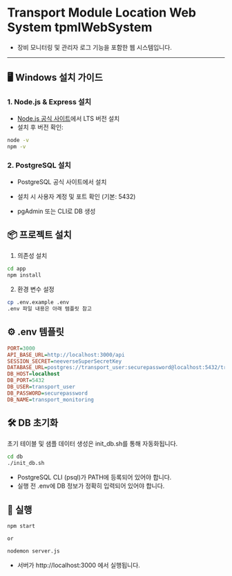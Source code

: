 # Transport Module Location Web System tpmlWebSystem

- 장비 모니터링 및 관리자 로그 기능을 포함한 웹 시스템입니다.

---

## 🖥️ Windows 설치 가이드

### 1. Node.js & Express 설치

- [Node.js 공식 사이트](https://nodejs.org/)에서 LTS 버전 설치
- 설치 후 버전 확인:

```bash
node -v
npm -v
```

### 2. PostgreSQL 설치

- PostgreSQL 공식 사이트에서 설치

- 설치 시 사용자 계정 및 포트 확인 (기본: 5432)

- pgAdmin 또는 CLI로 DB 생성

## 📦 프로젝트 설치

1. 의존성 설치

```bash
cd app
npm install
```
2. 환경 변수 설정

```bash
cp .env.example .env
.env 파일 내용은 아래 템플릿 참고
```

## ⚙️ .env 템플릿

```ini
PORT=3000
API_BASE_URL=http://localhost:3000/api
SESSION_SECRET=neeverseSuperSecretKey
DATABASE_URL=postgres://transport_user:securepassword@localhost:5432/transport_monitoring
DB_HOST=localhost
DB_PORT=5432
DB_USER=transport_user
DB_PASSWORD=securepassword
DB_NAME=transport_monitoring
```

## 🛠️ DB 초기화

초기 테이블 및 샘플 데이터 생성은 init_db.sh를 통해 자동화됩니다.

```bash
cd db
./init_db.sh
```

- PostgreSQL CLI (psql)가 PATH에 등록되어 있어야 합니다. 
- 실행 전 .env에 DB 정보가 정확히 입력되어 있어야 합니다.

## 🚀 실행

```bash
npm start

or

nodemon server.js
```

- 서버가 http://localhost:3000 에서 실행됩니다.